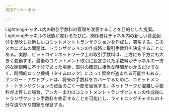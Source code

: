 ```yaml
---
用語アンカー出力

---
```

Lightningチャネル内の取引手数料の管理を改善することを目的とした提案。Lightningチャネルの状態が変わるたびに、関係者はチャネル内の新しい資金配分を反映した新しいコミットメントトランザクションを作成し、署名する。このメカニズムの問題は、トランザクションの作成時に取引手数料を決定することにある。実際、ビットコインネットワーク上の取引手数料は、上方にも下方にも大きく変動する。最後のコミットメント取引に設定された手数料がチャネルの一方的な閉鎖時に不十分であった場合、取引の確認に相当な時間がかかるだけでなく、時間的ロック機構（タイムロック）によって資金が盗まれる可能性もある。アンカー・アウトプットは、将来の手数料をカバーするために、コミットメント・トランザクションの資金のごく一部を留保する。ネットワークが混雑し手数料が上昇した場合、アンカー出力はコミットメントトランザクションの作成後にトランザクション手数料を修正することを可能にし、ライトニングチャネルの十分な速やかな閉鎖を保証する。